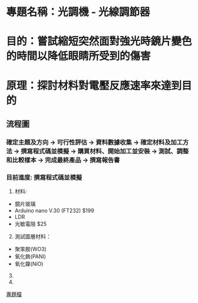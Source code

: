 # 專題名稱：光調機 - 光線調節器
# 目的：嘗試縮短突然面對強光時鏡片變色的時間以降低眼睛所受到的傷害
# 原理：探討材料對電壓反應速率來達到目的

## 流程圖
### 確定主題及方向 -> 可行性評估 -> 資料數據收集 -> 確定材料及加工方法 -> 撰寫程式碼並模擬 -> 購買材料、開始加工並安裝 -> 測試、調整和比較樣本 -> 完成最終產品 -> 撰寫報告書
### 目前進度: 撰寫程式碼並模擬

1. 材料:
  - 鏡片玻璃
  - Arduino nano V.30 (FT232) $199
  - LDR 
  - 光敏電阻 $25
2. 測試圖層材料：
  - 聚笨胺(WO3)
  - 氧化鎢(PANI)
  - 氧化鎳(NiO)
3.

4.


[專題檔](https://docs.google.com/document/d/1Bi5reHUkopnPiSacCYxusBpsj2TGtz2r/edit)
